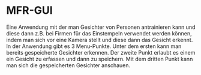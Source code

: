 # MFR-GUI
Eine Anwendung mit der man Gesichter von Personen antrainieren kann und diese dann z.B. bei Firmen für das Einstempeln verwendet werden können, indem man sich vor 
eine Kamera stellt und diese dann das Gesicht erkennt. In der Anwendung gibt es 3 Menu-Punkte. Unter dem ersten kann man bereits gespeicherte Gesichter erkennen. 
Der zweite Punkt erlaubt es einem ein Gesicht zu erfassen und dann zu speichern. Mit dem dritten Punkt kann man sich die gespeicherten Gesichter anschauen.
